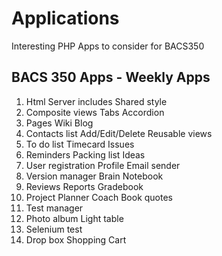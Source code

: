 # Applications

Interesting PHP Apps to consider for BACS350

## BACS 350 Apps - Weekly Apps

1. Html                 Server includes     Shared style
2. Composite views      Tabs                Accordion
3. Pages                Wiki                Blog
4. Contacts list        Add/Edit/Delete     Reusable views
5. To do list           Timecard            Issues
6. Reminders            Packing list        Ideas
7. User registration    Profile             Email sender
8. Version  manager     Brain               Notebook
9. Reviews             Reports             Gradebook
10. Project Planner     Coach               Book quotes
11. Test manager
12. Photo album         Light table
13. Selenium test
14. Drop box            Shopping Cart

